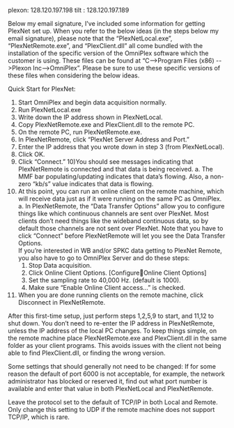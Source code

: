 
plexon: 128.120.197.198
tilt  : 128.120.197.189

Below my email signature, I've included some information for getting PlexNet set up. When you refer to the below ideas (in the steps below my email signature), please note that the “PlexNetLocal.exe”, “PlexNetRemote.exe”, and “PlexClient.dll” all come bundled with the installation of the specific version of the OmniPlex software which the customer is using. These files can be found at “C-->Program Files (x86) -->Plexon Inc-->OmniPlex”. Please be sure to use these specific versions of these files when considering the below ideas.

Quick Start for PlexNet:

1) Start OmniPlex and begin data acquisition normally.
2) Run PlexNetLocal.exe
3) Write down the IP address shown in PlexNetLocal.
4) Copy PlexNetRemote.exe and PlexClient.dll to the remote PC.
5) On the remote PC, run PlexNetRemote.exe.
6) In PlexNetRemote, click “PlexNet Server Address and Port.”
7) Enter the IP address that you wrote down in step 3 (from PlexNetLocal).
8) Click OK.
9) Click “Connect.”
10)You should see messages indicating that PlexNetRemote is connected and that data is being received.
a. The MMF bar populating/updating indicates that data’s flowing. Also, a non-zero “kb/s” value indicates that data is flowing.
11) At this point, you can run an online client on the remote machine, which will receive data just as if it were running on the same PC as OmniPlex.  
a. In PlexNetRemote, the “Data Transfer Options” allow you to configure things like which continuous channels are sent over PlexNet. Most clients don’t need things like the wideband continuous data, so by default those channels are not sent over PlexNet. Note that you have to click “Connect” before PlexNetRemote will let you see the Data Transfer Options.  
If you’re interested in WB and/or SPKC data getting to PlexNet Remote, you also have to go to OmniPlex Server and do these steps:
    1. Stop Data acquisition.
    2. Click Online Client Options. [ConfigureOnline Client Options]
    3. Set the sampling rate to 40,000 Hz. (default is 1000).
    4. Make sure “Enable Online Client access…” is checked.
12) When you are done running clients on the remote machine, click Disconnect in PlexNetRemote.

After this first-time setup, just perform steps 1,2,5,9 to start, and 11,12 to shut down. You don’t need to re-enter the IP address in PlexNetRemote, unless the IP address of the local PC changes. To keep things simple, on the remote machine place PlexNetRemote.exe and PlexClient.dll in the same folder as your client programs. This avoids issues with the client not being able to find PlexClient.dll, or finding the wrong version.

Some settings that should generally not need to be changed:
If for some reason the default of port 6000 is not acceptable, for example, the network administrator has blocked or reserved it, find out what port number is available and enter that value in both PlexNetLocal and PlexNetRemote.

Leave the protocol set to the default of TCP/IP in both Local and Remote. Only change this setting to UDP if the remote machine does not support TCP/IP, which is rare.
